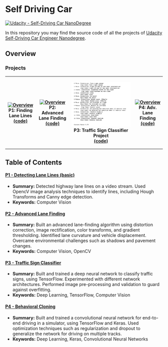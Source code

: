 # Self Driving Car

[![Udacity - Self-Driving Car NanoDegree](https://s3.amazonaws.com/udacity-sdc/github/shield-carnd.svg)](http://www.udacity.com/drive)


In this repository you may find the source code of all the projects of [Udacity Self-Driving Car Engineer Nanodegree](https://www.udacity.com/course/self-driving-car-engineer-nanodegree--nd013).


## Overview

### Projects


<table style="width:100%">
  <tr>
    </th>
        <th><p align="center">
           <a href="https://www.youtube.com/watch?v=H50zBnFf17c"><img src="./P1 Finding Lane Lines/Finding Lane Lines.gif" alt="Overview" width="100%" height="100%"></a>
           <br>P1: Finding Lane Lines
           <br><a href="./P1 Finding Lane Lines" name="p1_code">(code)</a>
        </p>
    </th>
        <th><p align="center">
           <a href="https://www.youtube.com/watch?v=H50zBnFf17c"><img src="./P2 Advanced Lane Finding/example/Advanced Lane Finding.gif" alt="Overview" width="100%" height="200%"></a>
           <br>P2: Advanced Lane Finding
           <br><a href="./P2 Advanced Lane Finding/" name="p2_code">(code)</a>
        </p>
    </th>
        <th><p align="center">
           <a href="./P3 CarND-Traffic-Sign-Classifier-Project/Traffic_Sign_Classifier.ipynb"><img src="./P3 CarND-Traffic-Sign-Classifier-Project/examples/result.png" alt="Overview" width="100%" height="100%"></a>
           <br>P3: Traffic Sign Classifier Project
           <br><a href="./P3 CarND-Traffic-Sign-Classifier-Project/" name="p3_code">(code)</a>
        </p>
    </th>
        <th><p align="center">
           <a href="https://www.youtube.com/watch?v=IqmbVJtUSEs&t=12s"><img src="./P4 CarND-Behavioral-Cloning/examples/P4 Behavioral-Cloning.gif" alt="Overview" width="100%" height="200%"></a>
           <br>P4: Adv. Lane Finding
           <br><a href="./P4 CarND-Behavioral-Cloning" name="p4_code">(code)</a>
        </p>
    </th>
  </tr>
</table>

## Table of Contents

#### [P1 - Detecting Lane Lines (basic)](P1%20Finding%20Lane%20Lines)
 - **Summary:** Detected highway lane lines on a video stream. Used OpencV image analysis techniques to identify lines, including Hough Transforms and Canny edge detection.
 - **Keywords:** Computer Vision

#### [P2 - Advanced Lane Finding](P2%20Advanced%20Lane%20Finding)
  - **Summary:** Built an advanced lane-finding algorithm using distortion correction, image rectification, color transforms, and gradient thresholding. Identified lane curvature and vehicle displacement. Overcame environmental challenges such as shadows and pavement changes.
 - **Keywords:** Computer Vision, OpenCV

#### [P3 - Traffic Sign Classifier](P3%20CarND-Traffic-Sign-Classifier-Project)
 - **Summary:** Built and trained a deep neural network to classify traffic signs, using TensorFlow. Experimented with different network architectures. Performed image pre-processing and validation to guard against overfitting.
 - **Keywords:** Deep Learning, TensorFlow, Computer Vision
 
#### [P4 - Behavioral Cloning](P4%20CarND-Behavioral-Cloning)
 - **Summary:** Built and trained a convolutional neural network for end-to-end driving in a simulator, using TensorFlow and Keras. Used optimization techniques such as regularization and dropout to generalize the network for driving on multiple tracks.
 - **Keywords:** Deep Learning, Keras, Convolutional Neural Networks





